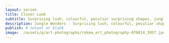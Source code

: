 ```yaml
---
layout: series
title: Closer Look
subtitle: Surprising lush, colourful, peculiar surprising shapes, jungle wonders.
description: Jungle Wonders - Surprising lush, colourful, peculiar shapes, jungle surprises. Peculiar surprising shapes, jungle wonders.
publish: # notyet or blank
image:  /assets/p/art-photographs/rokma_art_photography-070814_3957.jpeg
---
```

